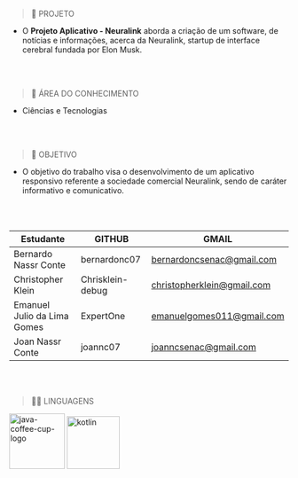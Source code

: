 > 📂 PROJETO

+ O **Projeto Aplicativo - Neuralink** aborda a criação de um software, de notícias e informações, acerca da Neuralink, startup de interface cerebral fundada por Elon Musk.

<br><br>

> 📖 ÁREA DO CONHECIMENTO
+ Ciências e Tecnologias
  
<br><br>

 > 🎯 OBJETIVO

 + O objetivo do trabalho visa o desenvolvimento de um aplicativo responsivo referente a sociedade comercial Neuralink, sendo de caráter informativo e comunicativo.


<br><br>

| Estudante                   | GITHUB                 | GMAIL                             |
| ----------------------------|------------------------|-----------------------------------|
| Bernardo Nassr Conte        | bernardonc07           | bernardoncsenac@gmail.com         |
| Christopher Klein           | Chrisklein-debug       | christopherklein@gmail.com        |
| Emanuel Julio da Lima Gomes | ExpertOne              | emanuelgomes011@gmail.com         |
| Joan Nassr Conte            | joannc07               | joanncsenac@gmail.com             |



<br><br>
> 👨‍💻 LINGUAGENS

<div - display = "Inline">
<link rel="stylesheet" type='text/css' href="https://cdn.jsdelivr.net/gh/devicons/devicon@latest/devicon.min.css" />

<link rel="stylesheet" type='text/css' href="[https://cdn.jsdelivr.net/gh/devicons/devicon@latest/devicon.min.css](https://img.icons8.com/plasticine/100/java-coffee-cup-logo.png)" />

<img width="100" height="100" src="https://img.icons8.com/plasticine/100/java-coffee-cup-logo.png" alt="java-coffee-cup-logo"/>
          
<link rel="stylesheet" type='text/css' href="https://cdn.jsdelivr.net/gh/devicons/devicon@latest/devicon.min.css" />

<img width="95" height="95" src="https://img.icons8.com/nolan/64/kotlin.png" alt="kotlin"/>
